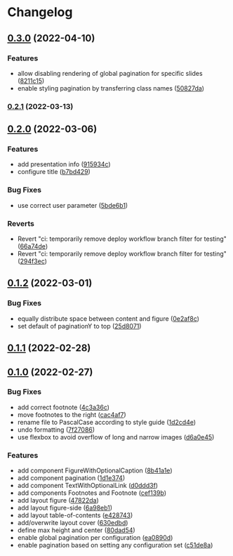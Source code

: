 # Changelog

## [0.3.0](https://github.com/alexanderdavide/slidev-theme-academic/compare/0.2.1...0.3.0) (2022-04-10)


### Features

* allow disabling rendering of global pagination for specific slides ([8211c15](https://github.com/alexanderdavide/slidev-theme-academic/commit/8211c15a57b41588bcc3e3fe6ae3b6363a702e9b))
* enable styling pagination by transferring class names ([50827da](https://github.com/alexanderdavide/slidev-theme-academic/commit/50827daabfa792967d94480eedb84f5132b2df67))

### [0.2.1](https://github.com/alexanderdavide/slidev-theme-academic/compare/0.2.0...0.2.1) (2022-03-13)

## [0.2.0](https://github.com/alexanderdavide/slidev-theme-academic/compare/0.1.2...0.2.0) (2022-03-06)


### Features

* add presentation info ([915934c](https://github.com/alexanderdavide/slidev-theme-academic/commit/915934ca5a20199c4101ba35ae1c86ac18c7238f))
* configure title ([b7bd429](https://github.com/alexanderdavide/slidev-theme-academic/commit/b7bd4293336a35eb4c3dff5aab3f7e9ea1cd3a1a))


### Bug Fixes

* use correct user parameter ([5bde6b1](https://github.com/alexanderdavide/slidev-theme-academic/commit/5bde6b16a584e2ecfce6fe59cd6ea7aa1b9ec048))


### Reverts

* Revert "ci: temporarily remove deploy workflow branch filter for testing" ([66a74de](https://github.com/alexanderdavide/slidev-theme-academic/commit/66a74de0f3782b53253ad327e16c753ea3ead959))
* Revert "ci: temporarily remove deploy workflow branch filter for testing" ([294f3ec](https://github.com/alexanderdavide/slidev-theme-academic/commit/294f3ec496b9c4948792462d60ddbc93ff0c093b))

## [0.1.2](https://github.com/alexanderdavide/slidev-theme-academic/compare/0.1.1...0.1.2) (2022-03-01)


### Bug Fixes

* equally distribute space between content and figure ([0e2af8c](https://github.com/alexanderdavide/slidev-theme-academic/commit/0e2af8cdb295906b0ee005c13d9b176606a26c94))
* set default of paginationY to top ([25d8071](https://github.com/alexanderdavide/slidev-theme-academic/commit/25d807107c89e00c1ba88ca79b98c1cf72d486c2))

## [0.1.1](https://github.com/alexanderdavide/slidev-theme-academic/compare/0.1.0...0.1.1) (2022-02-28)

## [0.1.0](https://github.com/alexanderdavide/slidev-theme-academic/compare/7f27086dbac7fde8edf582afda96755595b59664...0.1.0) (2022-02-27)


### Bug Fixes

* add correct footnote ([4c3a36c](https://github.com/alexanderdavide/slidev-theme-academic/commit/4c3a36cc77f66441cc2f8f34c68a3943bebe7dc4))
* move footnotes to the right ([cac4af7](https://github.com/alexanderdavide/slidev-theme-academic/commit/cac4af7dc24e67147849fe41075fd44dd4639b2f))
* rename file to PascalCase according to style guide ([1d2cd4e](https://github.com/alexanderdavide/slidev-theme-academic/commit/1d2cd4e613c6c476fe537017a8f722f2acbeaa0a))
* undo formatting ([7f27086](https://github.com/alexanderdavide/slidev-theme-academic/commit/7f27086dbac7fde8edf582afda96755595b59664))
* use flexbox to avoid overflow of long and narrow images ([d6a0e45](https://github.com/alexanderdavide/slidev-theme-academic/commit/d6a0e4552812e8d8e5ba50072cecda640ebfc094))


### Features

* add component FigureWithOptionalCaption ([8b41a1e](https://github.com/alexanderdavide/slidev-theme-academic/commit/8b41a1e6e1f1bb8f0dbadb7272b4e3da1d3436d6))
* add component pagination ([1d1e374](https://github.com/alexanderdavide/slidev-theme-academic/commit/1d1e37424e6764ceebe5fa7a15fdeb70940c0e86))
* add component TextWithOptionalLink ([d0ddd3f](https://github.com/alexanderdavide/slidev-theme-academic/commit/d0ddd3f195919a4a44fc79c6dd6022fd78304945))
* add components Footnotes and Footnote ([cef139b](https://github.com/alexanderdavide/slidev-theme-academic/commit/cef139b35e71973acc003b2bc2bc213e3c9462ae))
* add layout figure ([47822da](https://github.com/alexanderdavide/slidev-theme-academic/commit/47822dadc9b37dbfd9c0d64c44472922a632d0b2))
* add layout figure-side ([6a98eb1](https://github.com/alexanderdavide/slidev-theme-academic/commit/6a98eb13497f6dd2ad9b2aab471782f789abba6e))
* add layout table-of-contents ([e428743](https://github.com/alexanderdavide/slidev-theme-academic/commit/e4287433a60743ce49e11a7bff3ff7eb60dcb741))
* add/overwrite layout cover ([630edbd](https://github.com/alexanderdavide/slidev-theme-academic/commit/630edbd01434cb07bb04ac56adc83c2e3f9129d5))
* define max height and center ([80dad54](https://github.com/alexanderdavide/slidev-theme-academic/commit/80dad543d86797f65fbbd1b0fa12ead00c29c727))
* enable global pagination per configuration ([ea0890d](https://github.com/alexanderdavide/slidev-theme-academic/commit/ea0890dfb74f565a73cf31f644f6e19a463a2ee1))
* enable pagination based on setting any configuration set ([c51de8a](https://github.com/alexanderdavide/slidev-theme-academic/commit/c51de8a0354b25215b89b1c11e9aaf5cfe47157f))